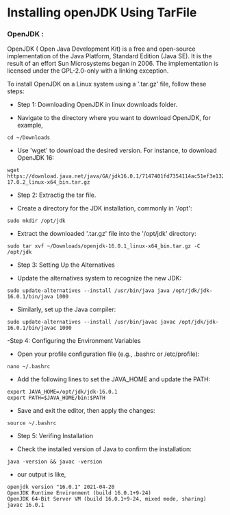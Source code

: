  # Installing openJDK Using TarFile
 ### OpenJDK :
OpenJDK ( Open Java Development Kit) is a free and open-source implementation of the Java Platform, Standard Edition (Java SE). It is the result of an effort Sun Microsystems began in 2006. The implementation is licensed under the GPL-2.0-only with a linking exception.
 
 To install OpenJDK on a Linux system using a '.tar.gz' file, follow these steps: 

 - Step 1: Downloading OpenJDK in linux downloads folder.
 * Navigate to the directory where you want to download OpenJDK, for example,
 ```
 cd ~/Downloads
 ```
 
 * Use 'wget' to download the desired version. For instance, to download OpenJDK 16:
  ```
  wget https://download.java.net/java/GA/jdk16.0.1/7147401fd7354114ac51ef3e1328291f/9/GPL/openjdk-17.0.2_linux-x64_bin.tar.gz

  ```

  - Step 2: Extractig the tar file.
  * Create a directory for the JDK installation, commonly in '/opt':
  ```
  sudo mkdir /opt/jdk
  ```

  * Extract the downloaded '.tar.gz' file into the '/opt/jdk' directory:
  ```
  sudo tar xvf ~/Downloads/openjdk-16.0.1_linux-x64_bin.tar.gz -C /opt/jdk
  ``` 

  - Step 3: Setting Up the Alternatives
  * Update the alternatives system to recognize the new JDK:
  ```
  sudo update-alternatives --install /usr/bin/java java /opt/jdk/jdk-16.0.1/bin/java 1000
  ```

  * Similarly, set up the Java compiler:
  ```
  sudo update-alternatives --install /usr/bin/javac javac /opt/jdk/jdk-16.0.1/bin/javac 1000
  ```

  -Step 4: Configuring the Environment Variables
  * Open your profile configuration file (e.g., .bashrc or /etc/profile):
  ```.
  nano ~/.bashrc
  ```

  * Add the following lines to set the JAVA_HOME and update the PATH:
  ```
  export JAVA_HOME=/opt/jdk/jdk-16.0.1
  export PATH=$JAVA_HOME/bin:$PATH
  ```
  
  * Save and exit the editor, then apply the changes:
  ```
  source ~/.bashrc
  ```

  - Step 5: Verifing Installation
  * Check the installed version of Java to confirm the installation:
  ```
  java -version && javac -version
  ```

  * our output is like,
  ```
  openjdk version "16.0.1" 2021-04-20
  OpenJDK Runtime Environment (build 16.0.1+9-24)
  OpenJDK 64-Bit Server VM (build 16.0.1+9-24, mixed mode, sharing)
  javac 16.0.1
  ```


